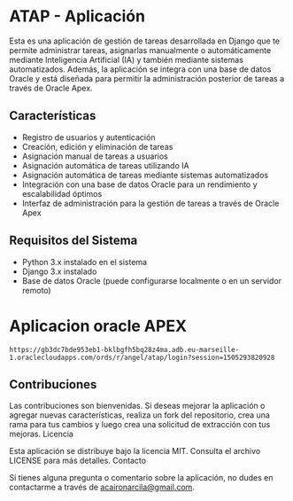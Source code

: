 # ATAP - Aplicación

Esta es una aplicación de gestión de tareas desarrollada en Django que te permite administrar tareas, asignarlas manualmente o automáticamente mediante Inteligencia Artificial (IA) y también mediante sistemas automatizados. Además, la aplicación se integra con una base de datos Oracle y está diseñada para permitir la administración posterior de tareas a través de Oracle Apex.

## Características

- Registro de usuarios y autenticación
- Creación, edición y eliminación de tareas
- Asignación manual de tareas a usuarios
- Asignación automática de tareas utilizando IA
- Asignación automática de tareas mediante sistemas automatizados
- Integración con una base de datos Oracle para un rendimiento y escalabilidad óptimos
- Interfaz de administración para la gestión de tareas a través de Oracle Apex

## Requisitos del Sistema

- Python 3.x instalado en el sistema
- Django 3.x instalado
- Base de datos Oracle (puede configurarse localmente o en un servidor remoto)

# Aplicacion oracle APEX

```` https://gb3dc7bde953eb1-bklbgfh5bq28z4ma.adb.eu-marseille-1.oraclecloudapps.com/ords/r/angel/atap/login?session=1505293820928 ````

## Contribuciones

Las contribuciones son bienvenidas. Si deseas mejorar la aplicación o agregar nuevas características, realiza un fork del repositorio, crea una rama para tus cambios y luego crea una solicitud de extracción con tus mejoras.
Licencia

Esta aplicación se distribuye bajo la licencia MIT. Consulta el archivo LICENSE para más detalles.
Contacto

Si tienes alguna pregunta o comentario sobre la aplicación, no dudes en contactarme a través de acaironarcila@gmail.com.